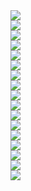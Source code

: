 ﻿<div><img src = "./images/3-2PN结的形成及特性-图片-1.jpg"></div>
<div><img src = "./images/3-2PN结的形成及特性-图片-2.jpg"></div>
<div><img src = "./images/3-2PN结的形成及特性-图片-3.jpg"></div>
<div><img src = "./images/3-2PN结的形成及特性-图片-4.jpg"></div>
<div><img src = "./images/3-2PN结的形成及特性-图片-5.jpg"></div>
<div><img src = "./images/3-2PN结的形成及特性-图片-6.jpg"></div>
<div><img src = "./images/3-2PN结的形成及特性-图片-7.jpg"></div>
<div><img src = "./images/3-2PN结的形成及特性-图片-8.jpg"></div>
<div><img src = "./images/3-2PN结的形成及特性-图片-9.jpg"></div>
<div><img src = "./images/3-2PN结的形成及特性-图片-10.jpg"></div>
<div><img src = "./images/3-2PN结的形成及特性-图片-11.jpg"></div>
<div><img src = "./images/3-2PN结的形成及特性-图片-12.jpg"></div>
<div><img src = "./images/3-2PN结的形成及特性-图片-13.jpg"></div>
<div><img src = "./images/3-2PN结的形成及特性-图片-14.jpg"></div>
<div><img src = "./images/3-2PN结的形成及特性-图片-15.jpg"></div>
<div><img src = "./images/3-2PN结的形成及特性-图片-16.jpg"></div>
<div><img src = "./images/3-2PN结的形成及特性-图片-17.jpg"></div>
